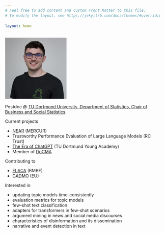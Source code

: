 ```yaml
---
# Feel free to add content and custom Front Matter to this file.
# To modify the layout, see https://jekyllrb.com/docs/themes/#overriding-theme-defaults

layout: home
---
```


<img src="/assets/rieger_sq.jpg" alt="Portrait photo of Jonas Rieger" width="200"/>

Postdoc @ [TU Dortmund University, Department of Statistics, Chair of Business and Social Statistics](https://lwus.statistik.tu-dortmund.de/en/chair/team/rieger/)

Current projects
* [NEAR](https://mercur-research.de/projekte/default-965d0286c32926baad7590bc6832af18/default-04727dd8b792300a077374ed57e38762) (MERCUR)
* Trustworthy Performance Evaluation of Large Language Models (RC Trust)
* [The Era of ChatGPT](https://jonasrieger.github.io/2023/06/29/academy.html) (TU Dortmund Young Academy)
* Member of [DoCMA](https://docma.tu-dortmund.de/)

Contributing to
* [FLACA](https://www.wiso.uni-hamburg.de/flaca) (BMBF)
* [GADMO](https://gadmo.eu/) (EU)

Interested in
* updating topic models time-consistently
* evaluation metrics for topic models
* few-shot text classification
* adapters for transformers in few-shot scenarios
* argument mining in news and social media discourses
* characteristics of disinformation and its dissemination
* narrative and event detection in text
